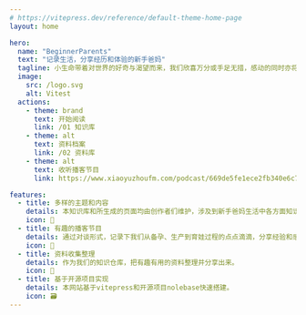 ```yaml
---
# https://vitepress.dev/reference/default-theme-home-page
layout: home

hero:
  name: "BeginnerParents"
  text: "记录生活，分享经历和体验的新手爸妈"
  tagline: 小生命带着对世界的好奇与渴望而来，我们欣喜万分或手足无措，感动的同时亦将借着宝宝的眼睛重新认识并爱上这个世界
  image:
    src: /logo.svg
    alt: Vitest
  actions:
    - theme: brand
      text: 开始阅读
      link: /01 知识库
    - theme: alt
      text: 资料档案
      link: /02 资料库
    - theme: alt
      text: 收听播客节目
      link: https://www.xiaoyuzhoufm.com/podcast/669de5fe1ece2fb340e6c76f?s=eyJ1IjogIjYxMjA0ZWY1ZTBmNWU3MjNiYmVjN2NiMyJ9

features:
  - title: 多样的主题和内容
    details: 本知识库和所生成的页面均由创作者们维护，涉及到新手爸妈生活中各方面知识和内容，也不乏我们的回忆和畅想。
    icon: 🌈
  - title: 有趣的播客节目
    details: 通过对谈形式，记录下我们从备孕、生产到育娃过程的点点滴滴，分享经验和感悟。
    icon: 📃
  - title: 资料收集整理
    details: 作为我们的知识仓库，把有趣有用的资料整理并分享出来。
    icon: 🚀
  - title: 基于开源项目实现
    details: 本网站基于vitepress和开源项目nolebase快速搭建。
    icon: 🗃
---
```

 